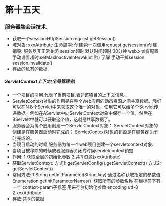 # 第十五天
### 服务器端会话技术.
- 获取一个session:HttpSession  request.getSession()
- 域对象:
		xxxAttribute
		生命周期:
			创建:第一次调用request.getsession()创建
			销毁:
						服务器非正常关闭
						session超时
									默认时间超时:30分钟  web.xml有配置
						手动设置超时:setMaxInactiveInterval(int 秒) 了解
						手动干掉session
								session.invalidate()
- 存放的私有的数据.
##### ServletContext上下文(全局管理者)
-	一个项目的引用.代表了当前项目.表述该项目的上下文信息。
-	ServletContext对象的作用是在整个Web应用的动态资源之间共享数据。我们可以在N多个Servlet中来获取这个唯一的对象，使用它可以给多个Servlet传递数据。例如在AServlet中向ServletContext对象中保存一个值，然后在BServlet中就可以获取这个值，这就是共享数据了。
- 服务器会为每个应用创建一个ServletContext对象：
ServletContext对象的创建是在服务器启动时完成的；
ServletContext对象的销毁是在服务器关闭时完成的。
-	当项目启动的时候,服务器为每一个web项目创建一个servletcontext对象.
-	当项目被移除的时候或者服务器关闭的时候servletcontext销毁
- 作用:
	1.获取全局的初始化参数
	2.共享资源(xxxAttribute)
-	获取ServletContext:
  		方式1:
  		getServletConfig().getServletContext()
  		方式2:
  		getServletContext()
- 常用方法:
      1.String  getInitParameter(String key):通过名称获取指定的参数值
      	Enumeration getInitParameterNames() :获取所有的参数名称
      		在根标签下有一个 context-param子标签 用来存放初始化参数
    		<context-param>
    					<param-name>encoding</param-name>
    					<param-value>utf-8</param-value>
    		</context-param>
		2.xxxAttribute
- 存放:共享的数据
